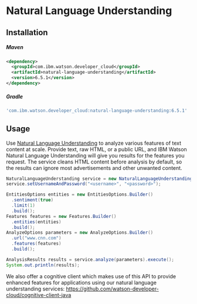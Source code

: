 # Natural Language Understanding

## Installation

##### Maven
```xml
<dependency>
  <groupId>com.ibm.watson.developer_cloud</groupId>
  <artifactId>natural-language-understanding</artifactId>
  <version>6.5.1</version>
</dependency>
```

##### Gradle
```gradle
'com.ibm.watson.developer_cloud:natural-language-understanding:6.5.1'
```

## Usage
Use [Natural Language Understanding](https://console.bluemix.net/docs/services/natural-language-understanding/index.html)
to analyze various features of text content at scale. Provide text, raw HTML, or a public URL, and IBM Watson Natural
Language Understanding will give you results for the features you request. The service cleans HTML content before
analysis by default, so the results can ignore most advertisements and other unwanted content.

```java
NaturalLanguageUnderstanding service = new NaturalLanguageUnderstanding("2017-02-27");
service.setUsernameAndPassword("<username>", "<password>");

EntitiesOptions entities = new EntitiesOptions.Builder()
  .sentiment(true)
  .limit(1)
  .build();
Features features = new Features.Builder()
  .entities(entities)
  .build();
AnalyzeOptions parameters = new AnalyzeOptions.Builder()
  .url("www.cnn.com")
  .features(features)
  .build();

AnalysisResults results = service.analyze(parameters).execute();
System.out.println(results);
```

We also offer a cognitive client which makes use of this API to provide enhanced features for applications using our natural language understanding services:
https://github.com/watson-developer-cloud/cognitive-client-java
